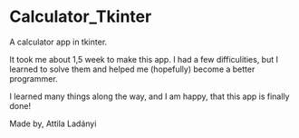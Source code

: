 # Calculator_Tkinter
A calculator app in tkinter. 

It took me about 1,5 week to make this app. I had a few difficulities, but I learned to solve them and helped me (hopefully) become a better programmer.

I learned many things along the way, and I am happy, that this app is finally done!

Made by,
Attila Ladányi

